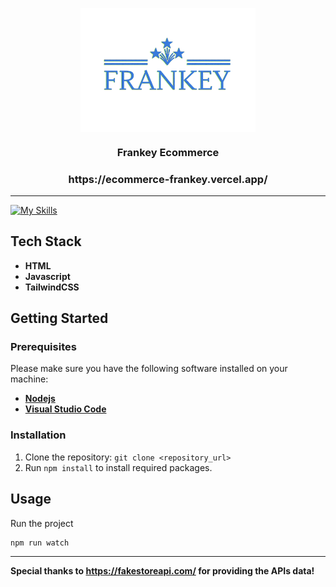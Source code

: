 <p align="center"><img align="center" width="280" src="./src/assets/images/logo.png"/></p>
<h3 align="center">Frankey Ecommerce</h3>
<h3 align="center">https://ecommerce-frankey.vercel.app/</h3>
<hr>

[![My Skills](https://skillicons.dev/icons?i=html,js,tailwind&theme=light)](https://skillicons.dev)

## Tech Stack
- __HTML__
- __Javascript__
- __TailwindCSS__

## Getting Started

### Prerequisites

Please make sure you have the following software installed on your machine:

- **[Nodejs](https://nodejs.org/en/download)**
- **[Visual Studio Code](https://code.visualstudio.com/download)**

### Installation

1. Clone the repository: `git clone <repository_url>`
2. Run `npm install` to install required packages.

## Usage

Run the project

```bash
npm run watch
```

<hr>

**Special thanks to https://fakestoreapi.com/ for providing the APIs data!**
